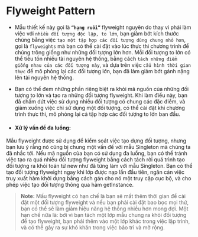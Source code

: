 ﻿# Flyweight Pattern

- Mẫu thiết kế này gọi là **`“hạng ruồi”`** flyweight nguyên do thay vì phải làm việc với `nhiều đối tượng độc lập, to lớn`, bạn giảm bớt kích thước chúng bằng việc `tạo một tập hợp các đối tượng dùng chung nhỏ hơn`, gọi là `flyweights` mà bạn có thể cài đặt vào lúc thực thi chương trình để chúng trông giống như những đối tượng lớn hơn. Mỗi đối tượng to lớn có thể tiêu tốn nhiều tài nguyên hệ thống, bằng cách `tách những điểm giống nhau của các đối tượng này`, và dựa trên việc `cấu hình thời gian thực` để mô phỏng lại các đối tượng lớn, bạn đã làm giảm bớt gánh nặng lên tài nguyên hệ thống.

- Bạn có thể đem những phần riêng biệt ra khỏi mã nguồn của những đối tượng to lớn và tạo ra những đối tượng flyweight. Khi làm điều này, bạn đã chấm dứt việc sử dụng nhiều đối tượng có chung các đặc điểm, và giảm xuống việc chỉ sử dụng một đối tượng, có thể cài đặt khi chương trình thực thi, mô phỏng lại cả tập hợp các đối tượng to lớn ban đầu.
- #### Xử lý vấn đề đa luồng:
Mẫu flyweight được sử dụng để kiểm soát việc tạo dựng đối tượng, nhưng bạn lưu ý rằng nó cũng bị chung một vấn đế với mẫu Singleton mà chúng ta đã nhắc tới. Nếu mã nguồn của bạn có sử dụng đa luồng, bạn có thể tránh việc tạo ra quá nhiều đối tượng flyweight bằng cách tách rời quá trình tạo đối tượng ra khỏi toán tử new như đã từng làm với mẫu Singleton. Bạn có thể tạo đối tượng flyweight ngay khi lớp được nạp lần đầu tiên, ngăn cản
việc truy xuất hàm khởi dựng bằng cách gán cho nó một truy cập cục bộ, và cho phép việc tạo đối tượng thông qua hàm getInstance.

>**Note:** Mấu flyweight có hạn chế là bạn sẽ mất thêm thời gian để cài đặt một đối tượng flyweight và nếu bạn phải cài đặt bao bọc mọi thứ, bạn có thể sẽ làm giảm hiệu năng hệ thống nhiều hơn mong đợi. Một hạn chế nữa là: bởi vì bạn tách một lớp mẫu chung ra khỏi đối tượng để tạo flyweight, bạn phải thêm vào một lớp khác trong việc lập trình, và có thể gây ra sự khó khăn trong việc bảo trì và mở rộng. 
